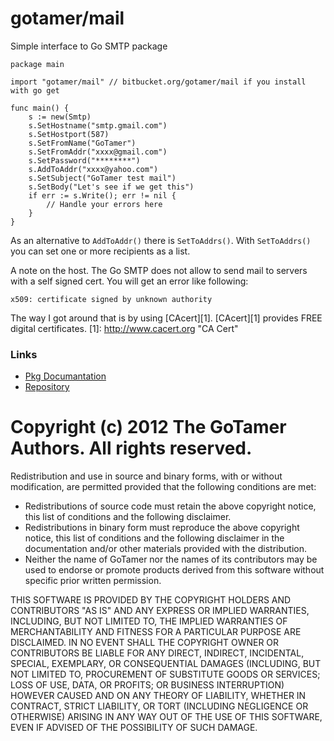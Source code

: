 gotamer/mail
============

Simple interface to Go SMTP package



	package main
	
	import "gotamer/mail" // bitbucket.org/gotamer/mail if you install with go get
	
	func main() {
		s := new(Smtp)
		s.SetHostname("smtp.gmail.com")
		s.SetHostport(587)
		s.SetFromName("GoTamer")
		s.SetFromAddr("xxxx@gmail.com")
		s.SetPassword("********")
		s.AddToAddr("xxxx@yahoo.com")
		s.SetSubject("GoTamer test mail")
		s.SetBody("Let's see if we get this")
		if err := s.Write(); err != nil {
			// Handle your errors here
		}
	}
	

As an alternative to `AddToAddr()` there is `SetToAddrs()`. With `SetToAddrs()` you can set one or more recipients as a list. 

A note on the host. The Go SMTP does not allow to send mail to servers with a self signed cert.
You will get an error like following:

	x509: certificate signed by unknown authority

The way I got around that is by using [CAcert][1]. [CAcert][1] provides FREE digital certificates.
[1]: http://www.cacert.org  "CA Cert"




### Links
 * [Pkg Documantation](http://go.pkgdoc.org/github.com/gotamer/mail "GoTamer Mail Pkg Documentation")
 * [Repository](https://bitbucket.org/gotamer/mail "GoTamer Mail Repository")




Copyright (c) 2012 The GoTamer Authors. All rights reserved.
============================================================
Redistribution and use in source and binary forms, with or without
modification, are permitted provided that the following conditions are
met:

   * Redistributions of source code must retain the above copyright
notice, this list of conditions and the following disclaimer.
   * Redistributions in binary form must reproduce the above
copyright notice, this list of conditions and the following disclaimer
in the documentation and/or other materials provided with the
distribution.
   * Neither the name of GoTamer nor the names of its
contributors may be used to endorse or promote products derived from
this software without specific prior written permission.

THIS SOFTWARE IS PROVIDED BY THE COPYRIGHT HOLDERS AND CONTRIBUTORS
"AS IS" AND ANY EXPRESS OR IMPLIED WARRANTIES, INCLUDING, BUT NOT
LIMITED TO, THE IMPLIED WARRANTIES OF MERCHANTABILITY AND FITNESS FOR
A PARTICULAR PURPOSE ARE DISCLAIMED. IN NO EVENT SHALL THE COPYRIGHT
OWNER OR CONTRIBUTORS BE LIABLE FOR ANY DIRECT, INDIRECT, INCIDENTAL,
SPECIAL, EXEMPLARY, OR CONSEQUENTIAL DAMAGES (INCLUDING, BUT NOT
LIMITED TO, PROCUREMENT OF SUBSTITUTE GOODS OR SERVICES; LOSS OF USE,
DATA, OR PROFITS; OR BUSINESS INTERRUPTION) HOWEVER CAUSED AND ON ANY
THEORY OF LIABILITY, WHETHER IN CONTRACT, STRICT LIABILITY, OR TORT
(INCLUDING NEGLIGENCE OR OTHERWISE) ARISING IN ANY WAY OUT OF THE USE
OF THIS SOFTWARE, EVEN IF ADVISED OF THE POSSIBILITY OF SUCH DAMAGE.



